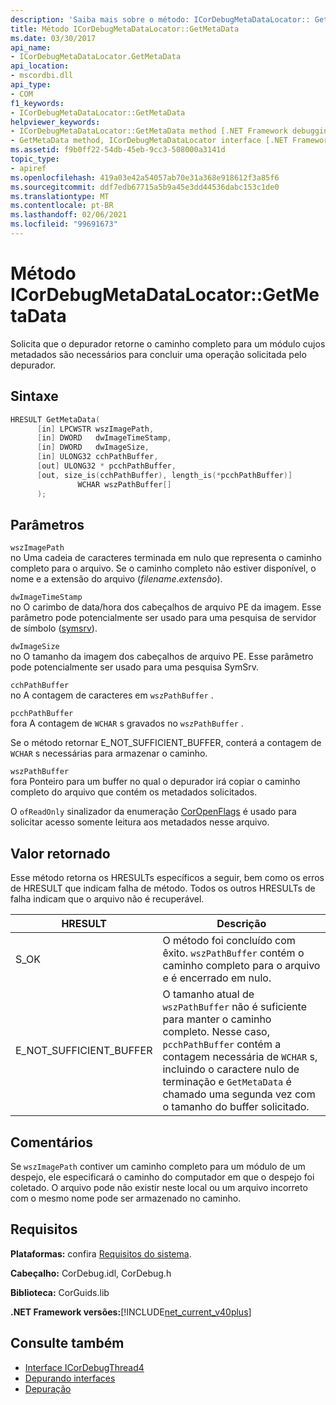 ```yaml
---
description: 'Saiba mais sobre o método: ICorDebugMetaDataLocator:: GetMetaData'
title: Método ICorDebugMetaDataLocator::GetMetaData
ms.date: 03/30/2017
api_name:
- ICorDebugMetaDataLocator.GetMetaData
api_location:
- mscordbi.dll
api_type:
- COM
f1_keywords:
- ICorDebugMetaDataLocator::GetMetaData
helpviewer_keywords:
- ICorDebugMetaDataLocator::GetMetaData method [.NET Framework debugging]
- GetMetaData method, ICorDebugMetaDataLocator interface [.NET Framework debugging]
ms.assetid: f9b0ff22-54db-45eb-9cc3-508000a3141d
topic_type:
- apiref
ms.openlocfilehash: 419a03e42a54057ab70e31a368e918612f3a85f6
ms.sourcegitcommit: ddf7edb67715a5b9a45e3dd44536dabc153c1de0
ms.translationtype: MT
ms.contentlocale: pt-BR
ms.lasthandoff: 02/06/2021
ms.locfileid: "99691673"
---
```

# <a name="icordebugmetadatalocatorgetmetadata-method"></a>Método ICorDebugMetaDataLocator::GetMetaData

Solicita que o depurador retorne o caminho completo para um módulo cujos metadados são necessários para concluir uma operação solicitada pelo depurador.  
  
## <a name="syntax"></a>Sintaxe  
  
```cpp  
HRESULT GetMetaData(  
      [in] LPCWSTR wszImagePath,  
      [in] DWORD   dwImageTimeStamp,  
      [in] DWORD   dwImageSize,  
      [in] ULONG32 cchPathBuffer,  
      [out] ULONG32 * pcchPathBuffer,  
      [out, size_is(cchPathBuffer), length_is(*pcchPathBuffer)]  
               WCHAR wszPathBuffer[]  
      );  
```  
  
## <a name="parameters"></a>Parâmetros  

 `wszImagePath`  
 no Uma cadeia de caracteres terminada em nulo que representa o caminho completo para o arquivo. Se o caminho completo não estiver disponível, o nome e a extensão do arquivo (*filename*.*extensão*).  
  
 `dwImageTimeStamp`  
 no O carimbo de data/hora dos cabeçalhos de arquivo PE da imagem. Esse parâmetro pode potencialmente ser usado para uma pesquisa de servidor de símbolo ([symsrv](/windows/desktop/debug/using-symsrv)).  
  
 `dwImageSize`  
 no O tamanho da imagem dos cabeçalhos de arquivo PE. Esse parâmetro pode potencialmente ser usado para uma pesquisa SymSrv.  
  
 `cchPathBuffer`  
 no A contagem de caracteres em `wszPathBuffer` .  
  
 `pcchPathBuffer`  
 fora A contagem de `WCHAR` s gravados no `wszPathBuffer` .  
  
 Se o método retornar E_NOT_SUFFICIENT_BUFFER, conterá a contagem de `WCHAR` s necessárias para armazenar o caminho.  
  
 `wszPathBuffer`  
 fora Ponteiro para um buffer no qual o depurador irá copiar o caminho completo do arquivo que contém os metadados solicitados.  
  
 O `ofReadOnly` sinalizador da enumeração [CorOpenFlags](../metadata/coropenflags-enumeration.md) é usado para solicitar acesso somente leitura aos metadados nesse arquivo.  
  
## <a name="return-value"></a>Valor retornado  

 Esse método retorna os HRESULTs específicos a seguir, bem como os erros de HRESULT que indicam falha de método. Todos os outros HRESULTs de falha indicam que o arquivo não é recuperável.  
  
|HRESULT|Descrição|  
|-------------|-----------------|  
|S_OK|O método foi concluído com êxito. `wszPathBuffer` contém o caminho completo para o arquivo e é encerrado em nulo.|  
|E_NOT_SUFFICIENT_BUFFER|O tamanho atual de `wszPathBuffer` não é suficiente para manter o caminho completo. Nesse caso, `pcchPathBuffer` contém a contagem necessária de `WCHAR` s, incluindo o caractere nulo de terminação e `GetMetaData` é chamado uma segunda vez com o tamanho do buffer solicitado.|  
  
## <a name="remarks"></a>Comentários  

 Se `wszImagePath` contiver um caminho completo para um módulo de um despejo, ele especificará o caminho do computador em que o despejo foi coletado. O arquivo pode não existir neste local ou um arquivo incorreto com o mesmo nome pode ser armazenado no caminho.  
  
## <a name="requirements"></a>Requisitos  

 **Plataformas:** confira [Requisitos do sistema](../../get-started/system-requirements.md).  
  
 **Cabeçalho:** CorDebug.idl, CorDebug.h  
  
 **Biblioteca:** CorGuids.lib  
  
 **.NET Framework versões:**[!INCLUDE[net_current_v40plus](../../../../includes/net-current-v40plus-md.md)]  
  
## <a name="see-also"></a>Consulte também

- [Interface ICorDebugThread4](icordebugthread4-interface.md)
- [Depurando interfaces](debugging-interfaces.md)
- [Depuração](index.md)
